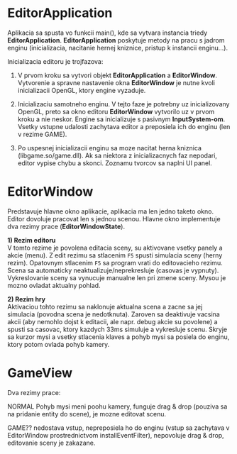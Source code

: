 EditorApplication
=================

Aplikacia sa spusta vo funkcii main(), kde sa vytvara instancia triedy **EditorApplication**. **EditorApplication** poskytuje metody na pracu s jadrom enginu (inicializacia, nacitanie hernej kniznice, pristup k instancii enginu...).

Inicializacia editoru je trojfazova:

1) V prvom kroku sa vytvori objekt **EditorApplication** a **EditorWindow**. Vytvorenie a spravne nastavenie okna **EditorWindow** je nutne kvoli inicializacii OpenGL, ktory engine vyzaduje.

2) Inicializaciu samotneho enginu. V tejto faze je potrebny uz inicializovany OpenGL, preto sa okno editoru **EditorWindow** vytvorilo uz v prvom kroku a nie neskor. Engine sa inicializuje s pasivnym **InputSystem-om**. Vsetky vstupne udalosti zachytava editor a preposiela ich do enginu (len v rezime GAME).

3) Po uspesnej inicializacii enginu sa moze nacitat herna kniznica (libgame.so/game.dll). Ak sa niektora z inicializacnych faz nepodari, editor vypise chybu a skonci. Zoznamu tvorcov sa naplni UI panel.

EditorWindow
============
Predstavuje hlavne okno aplikacie, aplikacia ma len jedno taketo okno. Editor dovoluje pracovat len s jednou scenou. Hlavne okno implementuje dva rezimy prace (**EditorWindowState**).

**1) Rezim editoru**  
V tomto rezime je povolena editacia sceny, su aktivovane vsetky panely a akcie (menu). Z edit rezimu sa stlacenim `F5` spusti simulacia sceny (herny rezim). Opatovnym stlacenim `F5` sa program vrati do editovacieho rezimu. Scena sa automaticky neaktualizuje/neprekresluje (casovas je vypnuty). Vykreslovanie sceny sa vynucuje manualne len pri zmene sceny. Mysou je mozno ovladat aktualny pohlad.

**2) Rezim hry**  
Aktivaciou tohto rezimu sa naklonuje aktualna scena a zacne sa jej simulacia (povodna scena je nedotknuta). Zaroven sa deaktivuje vacsina akcii (aby nemohlo dojst k editacii, ale napr. debug akcie su povolene) a spusti sa casovac, ktory kazdych 33ms simuluje a vykresluje scenu. Skryje sa kurzor mysi a vsetky stlacenia klaves a pohyb mysi sa posiela do enginu, ktory potom ovlada pohyb kamery.


GameView
========

Dva rezimy prace:

NORMAL
Pohyb mysi meni poohu kamery, funguje drag & drop (pouziva sa na pridanie entity do scene), je mozne editovat scenu.

GAME??
nedostava vstup, nepreposiela ho do enginu (vstup sa zachytava v EditorWindow prostrednictvom installEventFilter), nepovoluje drag & drop, editovanie sceny je zakazane.
